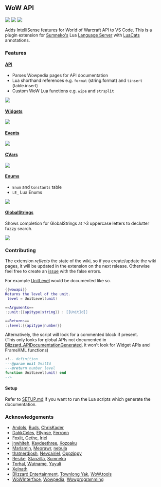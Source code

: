 ## WoW API
[![](https://img.shields.io/github/license/Ketho/vscode-wow-api)](https://opensource.org/licenses/MIT)
[![](https://img.shields.io/github/v/release/Ketho/vscode-wow-api)](https://github.com/Ketho/vscode-wow-api/releases)
[![](https://img.shields.io/badge/wow-10.1.7-yellow)](https://github.com/Gethe/wow-ui-source/tree/10.1.7)

Adds IntelliSense features for World of Warcraft API to VS Code. This is a plugin extension for [Sumneko's](https://marketplace.visualstudio.com/items?itemName=sumneko.lua) Lua [Language Server](https://microsoft.github.io/language-server-protocol/) with [LuaCats](https://github.com/LuaLS/lua-language-server/wiki/Annotations) annotations.

### Features
#### [API](https://wowpedia.fandom.com/wiki/World_of_Warcraft_API)
* Parses Wowpedia pages for API documentation
* Lua shorthand references e.g. `format` (string.format) and `tinsert` (table.insert)
* Custom WoW Lua functions e.g. `wipe` and `strsplit`

![](https://github.com/Ketho/vscode-wow-api/raw/master/img/api.gif)

#### [Widgets](https://wowpedia.fandom.com/wiki/Widget_API)
![](https://github.com/Ketho/vscode-wow-api/raw/master/img/widget.gif)

#### [Events](https://wowpedia.fandom.com/wiki/Events)
![](https://github.com/Ketho/vscode-wow-api/raw/master/img/event.gif)

#### [CVars](https://wowpedia.fandom.com/wiki/Console_variables)
![](https://github.com/Ketho/vscode-wow-api/raw/master/img/cvar.png)

#### [Enums](https://github.com/Ketho/BlizzardInterfaceResources/blob/mainline/Resources/LuaEnum.lua)
* `Enum` and `Constants` table
* `LE_` Lua Enums

![](https://github.com/Ketho/vscode-wow-api/raw/master/img/enum.gif)

#### [GlobalStrings](https://github.com/Ketho/BlizzardInterfaceResources/blob/mainline/Resources/GlobalStrings.lua)
Shows completion for GlobalStrings at >3 uppercase letters to declutter fuzzy search.

![](https://github.com/Ketho/vscode-wow-api/raw/master/img/globalstring.gif)

### Contributing
The extension *reflects* the state of the wiki, so if you create/update the wiki pages, it will be updated in the extension on the next release. Otherwise feel free to create an [issue](https://github.com/Ketho/vscode-wow-api/issues) with the false errors.

For example [UnitLevel](https://wowpedia.fandom.com/wiki/API_UnitLevel) would be documented like so.
```lua
{{wowapi}}
Returns the level of the unit.
 level = UnitLevel(unit)

==Arguments==
:;unit:{{apitype|string}} : [[UnitId]]

==Returns==
:;level:{{apitype|number}}
```

Alternatively, the script will look for a commented block if present.  
(This only looks for global APIs not documented in [Blizzard_APIDocumentationGenerated](https://github.com/Gethe/wow-ui-source/tree/beta/Interface/AddOns/Blizzard_APIDocumentationGenerated), it won't look for Widget APIs and FrameXML functions)
```lua
<!-- definition
---@param unit UnitId
---@return number level
function UnitLevel(unit) end
-->
```

#### Setup
Refer to [SETUP.md](SETUP.md) if you want to run the Lua scripts which generate the documentation.

### Acknowledgements
* [Andols](https://www.curseforge.com/members/andols/projects), [Buds](https://github.com/mrbuds), [ChrisKader](https://github.com/ChrisKader)
* [DahkCeles](https://www.curseforge.com/members/dahkceles/projects), [Ellypse](https://github.com/Ellypse), [Ferronn](https://github.com/ferronn-dev)
* [Foxlit](https://www.townlong-yak.com/), [Gethe](https://github.com/Gethe), [Iriel](https://wowpedia.fandom.com/wiki/Iriel)
* [jnwhiteh](https://twitter.com/jnwhiteh), [Kaydeethree](https://github.com/kaydeethree), [Kozoaku](https://github.com/Kozoaku)
* [Marlamin](https://github.com/Marlamin), [Meorawr](https://github.com/Meorawr), [nebula](https://github.com/nebularg)
* [thatnerdjosh](https://github.com/thatnerdjosh), [Nevcairiel](https://github.com/Nevcairiel), [Oppzippy](https://github.com/Oppzippy)
* [Resike](https://github.com/Resike), [Stanzilla](https://github.com/Stanzilla), [Sumneko](https://github.com/Sumneko)
* [Torhal](https://github.com/Torhal), [Wutname](https://github.com/Wutname1), [Yuyuli](https://www.curseforge.com/members/yuyuli/projects)
* [Xelnath](https://wowpedia.fandom.com/wiki/Alexander_Brazie)
* [Blizzard Entertainment](https://www.blizzard.com/), [Townlong Yak](https://www.townlong-yak.com/), [WoW.tools](https://wow.tools/)
* [WoWInterface](https://wowinterface.com/), [Wowpedia](https://wowpedia.fandom.com/), [Wowprogramming](https://wowprogramming.com/)
